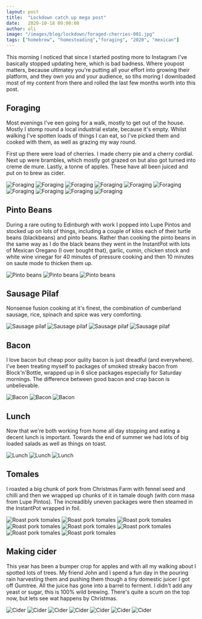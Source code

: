 ```yaml
---
layout: post
title:  "Lockdown catch up mega post"
date:   2020-10-18 09:00:00
author: oli
image: "/images/blog/lockdown/foraged-cherries-001.jpg"
tags: ["homebrew", "homesteading","foraging", "2020", "mexican"]
---
```


This morning I noticed that since I started posting more to Instagram I've basically stopped updating here, which is bad badness.  Where youpost matters, because ultimatey you're putting all your effort into growing their platform, and they own you and your audience, so tihs moring I downloaded most of my content from there and rolled the last few months worth into this post.

## Foraging

Most evenings I've een going for a walk, mostly to get out of the house.  Mostly I stomp round a local industrial estate, because it's empty.  Whilst walking I've spotten loads of things I can eat, so I've picked them and cooked with them, as well as grazing my way round.

First up there were load of cherries.  I made cherry pie and a cherry cordial.
Next up were brambles, which  mostly got grazed on but also got turned into creme de mure.
Lastly, a tonne of apples.  These have all been juiced and put on to brew as cider.

![Foraging](/images/blog/lockdown/foraged-cherries-001.jpg)
![Foraging](/images/blog/lockdown/foraged-cherries-002.jpg)
![Foraging](/images/blog/lockdown/foraged-cherries-003.jpg)
![Foraging](/images/blog/lockdown/foraged-cherries-004.jpg)
![Foraging](/images/blog/lockdown/foraged-cherries-005.jpg)
![Foraging](/images/blog/lockdown/foraged-cherries-006.jpg)
![Foraging](/images/blog/lockdown/foraged-cherries-007.jpg)
![Foraging](/images/blog/lockdown/foraged-cherries-008.jpg)
![Foraging](/images/blog/lockdown/foraged-cherries-009.jpg)
![Foraging](/images/blog/lockdown/foraged-cherries-010.jpg)


## Pinto Beans

During a rare outing to Edinburgh with work I popped into Lupe Pintos and stocked up on lots of things, including a couple of kilos each of their turtle beans (blackbeans) and pinto beans.  Rather than cooking the pinto beans in the same way as I do the black beans they went in the InstantPot with lots of Mexican Oregano (I over bought that), garlic, cumin, chicken stock and white wine vinegar for 40 minutes of pressure cooking and then 10 minutes on saute mode to thicken them up.

![Pinto beans](/images/blog/lockdown/pinto-008.jpg)
![Pinto beans](/images/blog/lockdown/pinto-009.jpg)
![Pinto beans](/images/blog/lockdown/pinto-010.jpg)


## Sausage Pilaf

Nonsense fusion cooking at it's finest, the combination of cumberland sausage, rice, spinach and spice was very comforting.

![Sausage pilaf](/images/blog/lockdown/sausage-pilaf-001.jpg)
![Sausage pilaf](/images/blog/lockdown/sausage-pilaf-002.jpg)
![Sausage pilaf](/images/blog/lockdown/sausage-pilaf-003.jpg)
![Sausage pilaf](/images/blog/lockdown/sausage-pilaf-004.jpg)

## Bacon

I love bacon but cheap poor qulity bacon is just dreadful (and everywhere).  I've been treating myself to packages of smoked streaky bacon from Block'n'Bottle, wrapped up in 6 slice packages especially for Saturday mornings.  The difference between good bacon and crap bacon is unbelievable.

![Bacon](/images/blog/lockdown/bacon-001.jpg)
![Bacon](/images/blog/lockdown/bacon-002.jpg)
![Bacon](/images/blog/lockdown/bacon-003.jpg)

## Lunch

Now that we're both working from home all day stopping and eating a decent lunch is important.  Towards the end of summer we had lots of big loaded salads as well as things on toast.

![Lunch](/images/blog/lockdown/lunch-001.jpg)
![Lunch](/images/blog/lockdown/lunch-002.jpg)
![Lunch](/images/blog/lockdown/lunch-003.jpg)

## Tomales
I roasted a big chunk of pork from Christmas Farm with fennel seed and chilli and then we wrapped up chunks of it in tamale dough (with corn masa from Lupe Pintos).  The increadibly uneven packages were then steamed in the InstantPot wrapped in foil.

![Roast pork tomales](/images/blog/lockdown/tamles-001.jpg)
![Roast pork tomales](/images/blog/lockdown/tamles-002.jpg)
![Roast pork tomales](/images/blog/lockdown/tamles-003.jpg)
![Roast pork tomales](/images/blog/lockdown/tamles-004.jpg)
![Roast pork tomales](/images/blog/lockdown/tamles-005.jpg)
![Roast pork tomales](/images/blog/lockdown/tamles-006.jpg)
![Roast pork tomales](/images/blog/lockdown/tamles-007.jpg)
![Roast pork tomales](/images/blog/lockdown/tamles-008.jpg)

## Making cider

This year has been a bumper crop for apples and with all my walking about I spotted lots of trees.  My friend John and I spend a fun day in the pouring rain harvesting them and pushing them though a tiny domestic juicer I got off Gumtree.  All the juice has gone into a barrel to ferment.  I didn't add any yeast or sugar, this is 100% wild brewing.  There's quite a scum on the top now, but lets see wat happens by Christmas. 

![Cider](/images/blog/lockdown/cider-001.jpg)
![Cider](/images/blog/lockdown/cider-002.jpg)
![Cider](/images/blog/lockdown/cider-003.jpg)
![Cider](/images/blog/lockdown/cider-004.jpg)
![Cider](/images/blog/lockdown/cider-005.jpg)
![Cider](/images/blog/lockdown/cider-006.jpg)
![Cider](/images/blog/lockdown/cider-007.jpg)

